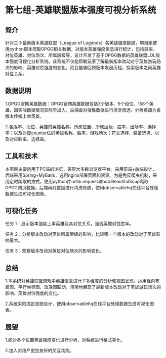 # 第七组-英雄联盟版本强度可视分析系统
## 简介
针对三个最新版本英雄联盟（League of Legends）各英雄强度数据，项目组使用python脚本爬取OPGG相关数据，对版本英雄强度信息进行统计，包括胜率、对位英雄、对位场次、所属层级等，设计开发了基于OPGG数据的英雄联盟LOL版本强度可视化分析系统。此系统不仅能帮助玩家了解最新版本改动对于英雄游玩场次的影响、英雄对位强度的变化，而且能够回顾版本发展历程，探索版本之间英雄对位关系。
## 数据说明
1.OPGG官网英雄数据：OPGG官网英雄数据包括3个版本、9个段位、158个英雄，因实际数据情况实际有出入，后端会对搜集数据进行清洗筛选，分析英雄为各版本传统上单英雄。

2.各版本、段位、英雄的英雄名称，所属位置、所属层级、胜率、出场率、选择率；以及对应counter位的英雄名称、胜率、游戏场次；符文选择、装备选择、以及对应胜率、选择率。
## 工具和技术
本项目主要适用于PC端的浏览，兼容大多数浏览器平台。采用前端+后端设计，后端采用Spring+MyBatis，选用nginx部署页面和资源。为避免反爬虫机制，采用定时爬取的方式，使用python库urllib.request和bs4.BeautifulSoup爬取OPGG网页数据，后端再对数据进行清洗筛选，使用observablehq在线平台处理数据生成可视化图表。
## 可视化任务
任务 1：展示版本强势上单英雄及其对位关系，强调英雄对位胜率。

任务 2：分析版本改动对英雄所属层级的影响，比较哪一个版本的改动对于英雄影响最大。 

任务 3：观察版本改动对英雄对位场次的影响变化。 

## 总结
1.本系统对英雄联盟游戏中英雄信息进行了多维度的分析和视图呈现，运用径向布局图、平行坐标图、玫瑰图联动，清晰地展现了最新版本改动对于英雄游玩场次的影响、英雄对位强度的变化。

2.系统采取固定局部设计，使用observablehq在线平台处理数据生成可视化图表。

## 展望
1.能对各个位置英雄强度变化进行分析，对系统进行格式美化。

2.加入对用户更加友好的交互功能。
